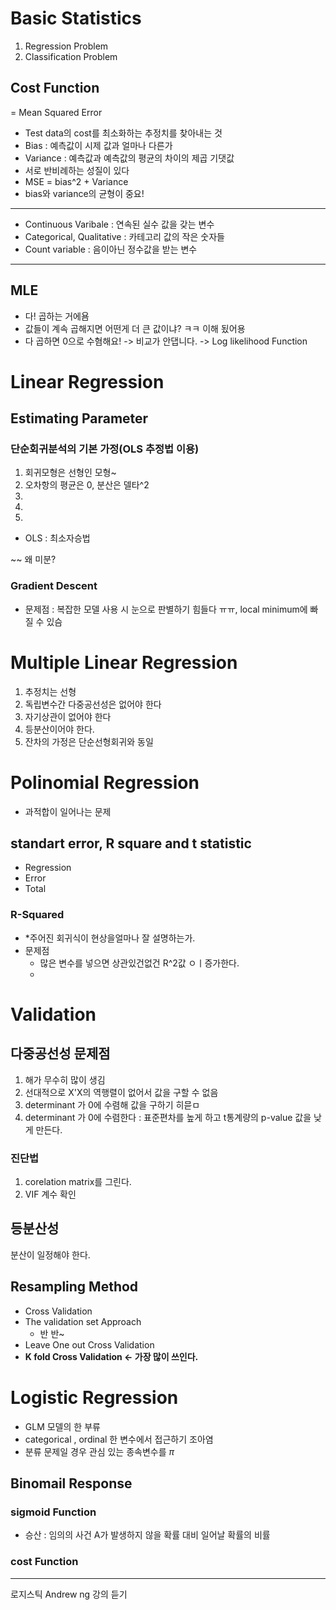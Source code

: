 # Basic Statistics
1. Regression Problem
2. Classification Problem
## Cost Function
= Mean Squared Error
- Test data의 cost를 최소화하는 추정치를 찾아내는 것
- Bias : 예측값이 시제 값과 얼마나 다른가
- Variance : 예측값과 예측값의 평균의 차이의 제곱 기댓값
- 서로 반비례하는 성질이 있다
- MSE = bias^2 + Variance
- bias와 variance의 균형이 중요!
-----------------
- Continuous Varibale : 연속된 실수 값을 갖는 변수
- Categorical, Qualitative : 카테고리 값의 작은 숫자들
- Count variable : 음이아닌 정수값을 받는 변수
------------------------
## MLE 
- 다! 곱하는 거에욤
- 값들이 계속 곱해지면 어떤게 더 큰 값이냐? ㅋㅋ 이해 됬어용
- 다 곱하면 0으로 수혐해요! -> 비교가 안댑니다.
-> Log likelihood Function
# Linear Regression
## Estimating Parameter
### 단순회귀분석의 기본 가정(OLS 추정법 이용)
1. 회귀모형은 선형인 모형~
2. 오차항의 평균은 0, 분산은 델타^2
3.
4.
5.

- OLS : 최소자승법

~~ 왜 미분?


### Gradient Descent
- 문제점 : 복잡한 모델 사용 시 눈으로 판별하기 힘들다 ㅠㅠ, local minimum에 빠질 수 있슴

# Multiple Linear Regression
1. 추정치는 선형
2. 독립변수간 다중공선성은 없어야 한다
3. 자기상관이 없어야 한다
4. 등분산이어야 한다.
5. 잔차의 가정은 단순선형회귀와 동일

# Polinomial Regression
- 과적합이 일어나는 문제

## standart error, R square and t statistic
- Regression
- Error
- Total
 
 ### R-Squared
- *주어진 회귀식이 현상을얼마나 잘 설명하는가.
- 문제점
    - 많은 변수를 넣으면 상관있건없건 R^2값 ㅇㅣ증가한다.
    -
# Validation
## 다중공선성 문제점
1. 해가 무수히 많이 생김
2. 선대적으로 X'X의 역행렬이 없어서 값을 구할 수 없음
3. determinant 가 0에 수렴해 값을 구하기 히믇ㅁ
4. determinant 가 0에 수렴한다 : 표준편차를 높게 하고 t통계량의 p-value 값을 낮게 만든다.

### 진단법
1. corelation matrix를 그린다.
2. VIF 계수 확인

## 등분산성
분산이 일정해야 한다.

## Resampling Method
- Cross Validation
- The validation set Approach
    - 반 반~
- Leave One out Cross Validation
- <b>K fold Cross Validation <- 가장 많이 쓰인다.</b>

# Logistic Regression
- GLM 모델의 한 부류
- categorical , ordinal 한 변수에서 접근하기 조아염
- 분류 문제일 경우 관심 있는 종속변수를 $\pi$
## Binomail Response
### sigmoid Function
- 승산 : 임의의 사건 A가 발생하지 않을 확률 대비 일어날 확률의 비률
### cost Function


-------------------
로지스틱 Andrew ng 강의 듣기